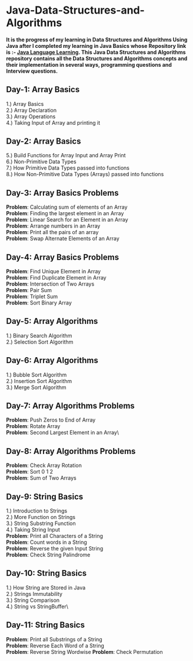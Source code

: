 # Java-Data-Structures-and-Algorithms
#### It is the progress of my learning in Data Structures and Algorithms Using Java after I completed my learning in Java Basics whose Repository link is :- [Java Language Learning](https://github.com/tariqnaseem333/Java-Language-Learning). This Java Data Structures and Algorithms repository contains all the Data Structures and Algorithms concepts and their implementation in several ways, programming questions and Interview questions.

## Day-1: Array Basics
1.) Array Basics\
2.) Array Declaration\
3.) Array Operations\
4.) Taking Input of Array and printing it

## Day-2: Array Basics
5.) Build Functions for Array Input and Array Print\
6.) Non-Primitive Data Types\
7.) How Primitive Data Types passed into functions\
8.) How Non-Primitive Data Types (Arrays) passed into functions

## Day-3: Array Basics Problems
**Problem**: Calculating sum of elements of an Array\
**Problem**: Finding the largest element in an Array\
**Problem**: Linear Search for an Element in an Array\
**Problem**: Arrange numbers in an Array\
**Problem**: Print all the pairs of an array\
**Problem**: Swap Alternate Elements of an Array

## Day-4: Array Basics Problems
**Problem**: Find Unique Element in Array\
**Problem**: Find Duplicate Element in Array\
**Problem**: Intersection of Two Arrays\
**Problem**: Pair Sum\
**Problem**: Triplet Sum\
**Problem**: Sort Binary Array

## Day-5: Array Algorithms
1.) Binary Search Algorithm\
2.) Selection Sort Algorithm

## Day-6: Array Algorithms
1.) Bubble Sort Algorithm\
2.) Insertion Sort Algorithm\
3.) Merge Sort Algorithm

## Day-7: Array Algorithms Problems
**Problem**: Push Zeros to End of Array\
**Problem**: Rotate Array\
**Problem**: Second Largest Element in an Array\

## Day-8: Array Algorithms Problems
**Problem**: Check Array Rotation\
**Problem**: Sort 0 1 2\
**Problem**: Sum of Two Arrays

## Day-9: String Basics
1.) Introduction to Strings\
2.) More Function on Strings\
3.) String Substring Function\
4.) Taking String Input\
**Problem**: Print all Characters of a String\
**Problem**: Count words in a String\
**Problem**: Reverse the given Input String\
**Problem**: Check String Palindrome

## Day-10: String Basics
1.) How String are Stored in Java\
2.) Strings Immutability\
3.) String Comparison\
4.) String vs StringBuffer\

## Day-11: String Basics
**Problem**: Print all Substrings of a String\
**Problem**: Reverse Each Word of a String\
**Problem**: Reverse String Wordwise
**Problem**: Check Permutation
